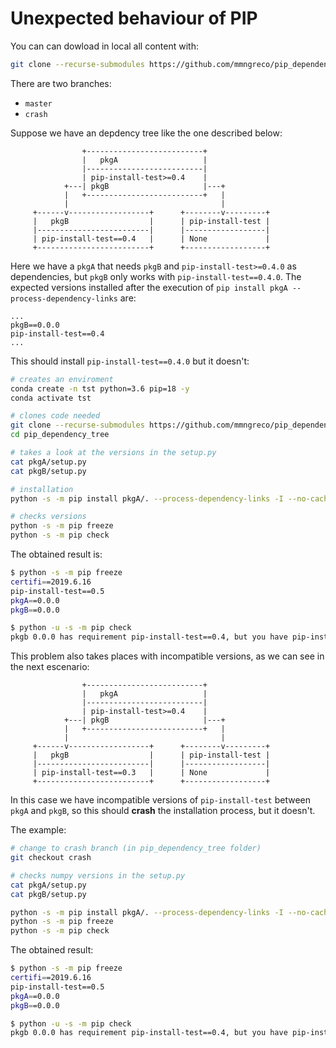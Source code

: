 # Unexpected behaviour of PIP

You can can dowload in local all content with:

```bash
git clone --recurse-submodules https://github.com/mmngreco/pip_dependency_tree.git
```

There are two branches:

* `master`
* `crash`

Suppose we have an depdency tree like the one described below:

```
                +--------------------------+
                |   pkgA                   |
                |--------------------------|
                | pip-install-test>=0.4    |
            +---| pkgB                     |---+
            |   +--------------------------+   |
            |                                  |
     +------v------------------+      +--------v---------+
     |   pkgB                  |      | pip-install-test |
     |-------------------------|      |------------------|
     | pip-install-test==0.4   |      | None             |
     +-------------------------+      +------------------+
```

Here we have a `pkgA` that needs `pkgB` and `pip-install-test>=0.4.0` as
dependencies, but `pkgB` only works with `pip-install-test==0.4.0`. The expected
versions installed after the execution of
`pip install pkgA --process-dependency-links` are:

```
...
pkgB==0.0.0
pip-install-test==0.4
...
```

This should install `pip-install-test==0.4.0` but it doesn't:

```bash
# creates an enviroment
conda create -n tst python=3.6 pip=18 -y
conda activate tst

# clones code needed
git clone --recurse-submodules https://github.com/mmngreco/pip_dependency_tree.git
cd pip_dependency_tree

# takes a look at the versions in the setup.py
cat pkgA/setup.py
cat pkgB/setup.py

# installation
python -s -m pip install pkgA/. --process-dependency-links -I --no-cache-dir -q

# checks versions
python -s -m pip freeze
python -s -m pip check
```

The obtained result is:

```bash
$ python -s -m pip freeze
certifi==2019.6.16
pip-install-test==0.5
pkgA==0.0.0
pkgB==0.0.0

$ python -u -s -m pip check
pkgb 0.0.0 has requirement pip-install-test==0.4, but you have pip-install-test 0.5.
```

This problem also takes places with incompatible versions, as we can see in the next escenario:

```
                +--------------------------+
                |   pkgA                   |
                |--------------------------|
                | pip-install-test>=0.4    |
            +---| pkgB                     |---+
            |   +--------------------------+   |
            |                                  |
     +------v------------------+      +--------v---------+
     |   pkgB                  |      | pip-install-test |
     |-------------------------|      |------------------|
     | pip-install-test==0.3   |      | None             |
     +-------------------------+      +------------------+
```

In this case we have incompatible versions of `pip-install-test` between `pkgA` and `pkgB`, so
this should **crash** the installation process, but it doesn't.

The example:

```bash
# change to crash branch (in pip_dependency_tree folder)
git checkout crash

# checks numpy versions in the setup.py
cat pkgA/setup.py
cat pkgB/setup.py

python -s -m pip install pkgA/. --process-dependency-links -I --no-cache-dir -q
python -s -m pip freeze
python -s -m pip check
```

The obtained result:

```bash
$ python -s -m pip freeze
certifi==2019.6.16
pip-install-test==0.5
pkgA==0.0.0
pkgB==0.0.0

$ python -u -s -m pip check
pkgb 0.0.0 has requirement pip-install-test==0.4, but you have pip-install-test 0.5.
```
